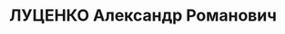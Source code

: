 ---
title: ЛУЦЕНКО Александр Романович
description: 'Род. в 1904. Военинженер 2 ранга, главный инженер Дарницкого автобронетанковго
  ремонтного завода

  Арестован 02.10.1937. Приговор: ВК ВС СССР, 25.12.1937 – ВМН. Расстрелян 26.12.1937'
---